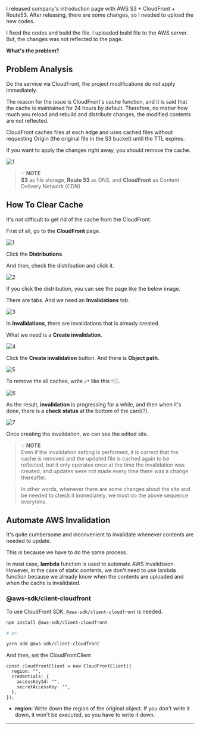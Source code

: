 I released company's introduction page with AWS S3 + CloudFront + Route53. After releasing, there are some changes, so I needed to upload the new codes.

I fixed the codes and build the file. I uploaded build file to the AWS server. But, the changes was not reflected to the page.

**What's the problem?**

## Problem Analysis

Do the service via CloudFront, the project modifications do not apply immediately.

The reason for the issue is CloudFront's cache function, and it is said that the cache is maintained for 24 hours by default. Therefore, no matter how much you reload and rebuild and distribute changes, the modified contents are not reflected.

CloudFront caches files at each edge and uses cached files without requesting Origin (the original file in the S3 bucket) until the TTL expires.

If you want to apply the changes right away, you should remove the cache.

![1](https://github.com/jinscodes/Blog_nextJS/assets/87598134/682b096f-96bb-46b5-badc-db96ae6cce17)

> 💡 **NOTE**  
> **S3** as file storage, **Route 53** as DNS, and **CloudFront** as Content Delivery Network (CDN)

## How To Clear Cache

It's not difficult to get rid of the cache from the CloudFront.

First of all, go to the **CloudFront** page.

![1](https://github.com/jinscodes/Blog_nextJS/assets/87598134/4a5c6e13-268a-455f-bf7a-34e9999417c6)

Click the **Distributions**.

And then, check the distribution and click it.

![2](https://github.com/jinscodes/Blog_nextJS/assets/87598134/3ab43733-a2ad-4769-b116-7d9e297d9c59)

If you click the distribution, you can see the page like the below image.

There are tabs. And we need an **Invalidations** tab.

![3](https://github.com/jinscodes/Blog_nextJS/assets/87598134/19492cf1-6be1-4124-a716-6ea5c235cd6b)

In **Invalidations**, there are invalidations that is already created.

What we need is a **Create invalidation**.

![4](https://github.com/jinscodes/Blog_nextJS/assets/87598134/26326007-35bb-4ecf-b6cd-9608a04c3604)

Click the **Create invalidation** button. And there is **Object path**.

![5](https://github.com/jinscodes/Blog_nextJS/assets/87598134/17c444cd-0c0d-4fa0-ab76-7727ad22f26c)

To remove the all caches, write `/*` like this 👇🏼.

![6](https://github.com/jinscodes/Blog_nextJS/assets/87598134/e7e3106d-587e-40a8-839f-8e59745a702e)

As the result, **invalidation** is progressing for a while, and then when it's done, there is a **check status** at the bottom of the card(?).

![7](https://github.com/jinscodes/Blog_nextJS/assets/87598134/9bbfde54-c424-4509-baeb-77b70cfa2c99)

Once creating the invalidation, we can see the edited site.

> 💡 **NOTE**  
> Even if the invalidation setting is performed, it is correct that the cache is removed and the updated file is cached again to be reflected, but it only operates once at the time the invalidation was created, and updates were not made every time there was a change thereafter.

> In other words, whenever there are some changes about the site and be needed to check it immediately, we must do the above sequence everytime.

## Automate AWS Invalidation

It's quite cumbersome and inconvenient to invalidate whenever contents are needed to update.

This is because we have to do the same process.

In most case, **lambda** function is used to automate AWS Invalidtaion. However, in the case of static contents, we don't need to use lambda function because we already know when the contents are uploaded and when the cache is invalidated.

### @aws-sdk/client-cloudfront

To use CloudFront SDK, `@aws-sdk/client-cloudfront` is needed.

```bash
npm install @aws-sdk/client-cloudfront

# or

yarn add @aws-sdk/client-cloudfront
```

And then, set the CloudFrontClient

```tsx
const cloudfrontClient = new CloudFrontClient({
  region: "",
  credentials: {
    accessKeyId: "",
    secretAccessKey: "",
  },
});
```

- **region**: Write down the region of the original object. If you don't write it down, it won't be executed, so you have to write it down.

---

[](https://docs.aws.amazon.com/AmazonCloudFront/latest/DeveloperGuide/Invalidation.html)

[](https://velog.io/@nawon5154/AWS-CloudFront-%EC%99%80-%EC%97%B0%EA%B2%B0%EB%90%9C-S3-%ED%8E%98%EC%9D%B4%EC%A7%80-%EB%B3%80%EA%B2%BD-%EC%82%AC%ED%95%AD-%EB%B0%98%EC%98%81-%EC%95%88%EB%90%A8-%ED%98%84%EC%83%81)

[](https://velog.io/@pikadev1771/AWS-%EB%B3%80%EA%B2%BD-%EC%82%AC%ED%95%AD%EC%9D%84-%EB%B0%94%EB%A1%9C-%EC%A0%81%EC%9A%A9%ED%95%98%EA%B8%B0-%EC%9C%84%ED%95%9C-CloudFront-%EC%BA%90%EC%8B%9C-%EC%82%AD%EC%A0%9C)

[](https://velog.io/@yujuck/AWS-CloudFront-%EC%82%AC%EC%9A%A9%EA%B3%BC-%EC%BA%90%EC%8B%9C-%EB%AC%B4%ED%9A%A8%ED%99%94-%EC%9E%90%EB%8F%99%ED%99%94)

[](https://velog.io/@dotlike/distribution-automation)
